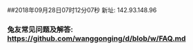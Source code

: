 ##2018年09月28日07时12分07秒 新址: 142.93.148.96
### 兔友常见问题及解答: https://github.com/wanggonging/d/blob/w/FAQ.md
